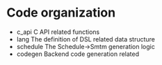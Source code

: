 # Code organization

- c_api C API related functions
- lang The definition of DSL related data structure
- schedule The Schedule->Smtm generation logic
- codegen Backend code generation related
